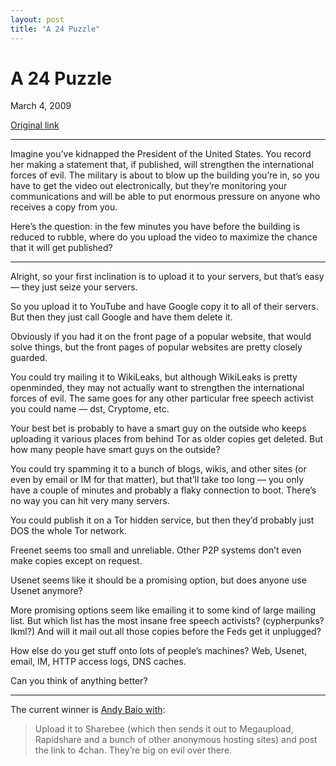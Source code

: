 ```yaml
---
layout: post
title: "A 24 Puzzle"
---
```

A 24 Puzzle
===========

March 4, 2009

[Original link](http://www.aaronsw.com/weblog/24copies)

* * * * *

Imagine you’ve kidnapped the President of the United States. You record
her making a statement that, if published, will strengthen the
international forces of evil. The military is about to blow up the
building you’re in, so you have to get the video out electronically, but
they’re monitoring your communications and will be able to put enormous
pressure on anyone who receives a copy from you.

Here’s the question: in the few minutes you have before the building is
reduced to rubble, where do you upload the video to maximize the chance
that it will get published?

* * * * *

Alright, so your first inclination is to upload it to your servers, but
that’s easy — they just seize your servers.

So you upload it to YouTube and have Google copy it to all of their
servers. But then they just call Google and have them delete it.

Obviously if you had it on the front page of a popular website, that
would solve things, but the front pages of popular websites are pretty
closely guarded.

You could try mailing it to WikiLeaks, but although WikiLeaks is pretty
openminded, they may not actually want to strengthen the international
forces of evil. The same goes for any other particular free speech
activist you could name — dst, Cryptome, etc.

Your best bet is probably to have a smart guy on the outside who keeps
uploading it various places from behind Tor as older copies get deleted.
But how many people have smart guys on the outside?

You could try spamming it to a bunch of blogs, wikis, and other sites
(or even by email or IM for that matter), but that’ll take too long —
you only have a couple of minutes and probably a flaky connection to
boot. There’s no way you can hit very many servers.

You could publish it on a Tor hidden service, but then they’d probably
just DOS the whole Tor network.

Freenet seems too small and unreliable. Other P2P systems don’t even
make copies except on request.

Usenet seems like it should be a promising option, but does anyone use
Usenet anymore?

More promising options seem like emailing it to some kind of large
mailing list. But which list has the most insane free speech activists?
(cypherpunks? lkml?) And will it mail out all those copies before the
Feds get it unplugged?

How else do you get stuff onto lots of people’s machines? Web, Usenet,
email, IM, HTTP access logs, DNS caches.

Can you think of anything better?

* * * * *

The current winner is [Andy Baio
with](http://www.aaronsw.com/weblog/24copies#c3):

> Upload it to Sharebee (which then sends it out to Megaupload,
> Rapidshare and a bunch of other anonymous hosting sites) and post the
> link to 4chan. They’re big on evil over there.
